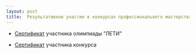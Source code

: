 ```yaml
---
layout: post
title:  Результативное участие в конкурсах профессионального мастерства
---
```


- [Сертификат](../content/form20/Олимпиада-по-дискретной-матем.pdf) участника олимпиады "ЛЕТИ"

- [Сертификат](../content/form20/Международный-конкурс-КИО.pdf) участника конкурса
